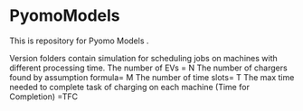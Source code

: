 # PyomoModels
This is repository for Pyomo Models .

Version folders contain simulation for scheduling jobs on machines with different processing time.
	The number of EVs = N
	The number of chargers found by assumption formula= M
	The number of time slots= T
	The max time needed to complete task of charging on each machine (Time for Completion) =TFC


